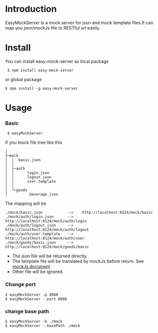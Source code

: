 # Introduction
EasyMockServer is a mock server for json and mock template files.It can map you json/mockJs file to RESTful url easily.
# Install
You can install easy-mock-server as local package
```
 $ npm install easy-mock-server
```
or global package
```
$ npm install -g easy-mock-server
```
# Usage
### Basic
```
 $ easyMockServer
```
If you mock file tree like this
```
│
├─mock
│  │  basic.json
│  │
│  ├─auth
│  │      login.json
│  │      logout.json
│  │      user.template
│  │
│  └─goods
│          beverage.json
```
The mapping will be
```
./mock/basic.json           -->    http://localhost:8124/mock/basic
./mock/auth/login.json      -->    http://localhost:8124/mock/auth/login
./mock/auth/logout.json     -->    http://localhost:8124/mock/auth/logout
./mock/auth/user.template   -->    http://localhost:8124/mock/auth/user
./mock/goods/basic.json     -->    http://localhost:8124/mock/goods/basic
```
*  The json file will be returned directly.
*  The template file will be translated by mockJs before return. See [mockJs document](http://mockjs.com/examples.html)
*  Other file will be ignored.
### Change port
```
$ easyMockServer -p 8088
$ easyMockServer --port 8088
```
### change base path
```
$ easyMockServer -b ./mock
$ easyMockServer --basePath ./mock
```